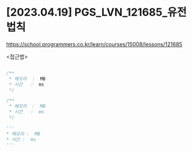 #   [2023.04.19] PGS_LVN_121685_유전법칙
https://school.programmers.co.kr/learn/courses/15008/lessons/121685

<접근법>

```
```



```java
/**
 * 메모리  :  MB
 * 시간   :  ms
 */
```



```js
/**
 * 메모리  :  MB
 * 시간   :  ms
 */
```




```python
'''
* 메모리 :  MB
* 시간 :  ms
'''
```
